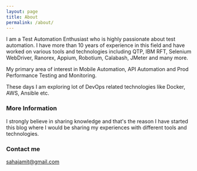 ```yaml
---
layout: page
title: About
permalink: /about/
---
```


I am a Test Automation Enthusiast who is highly passionate about test automation. I have more than 10 years of experience in this field and have worked on various tools and technologies including QTP, IBM RFT, Selenium WebDriver, Ranorex, Appium, Robotium, Calabash, JMeter and many more.

My primary area of interest in Mobile Automation, API Automation and Prod Performance Testing and Monitoring. 

These days I am exploring lot of DevOps related technologies like Docker, AWS, Ansible etc.

### More Information

I strongly believe in sharing knowledge and that's the reason I have started this blog where I would be sharing my experiences with different tools and technologies. 

### Contact me

[sahajamit@gmail.com](mailto:sahajamit@gmail.com)